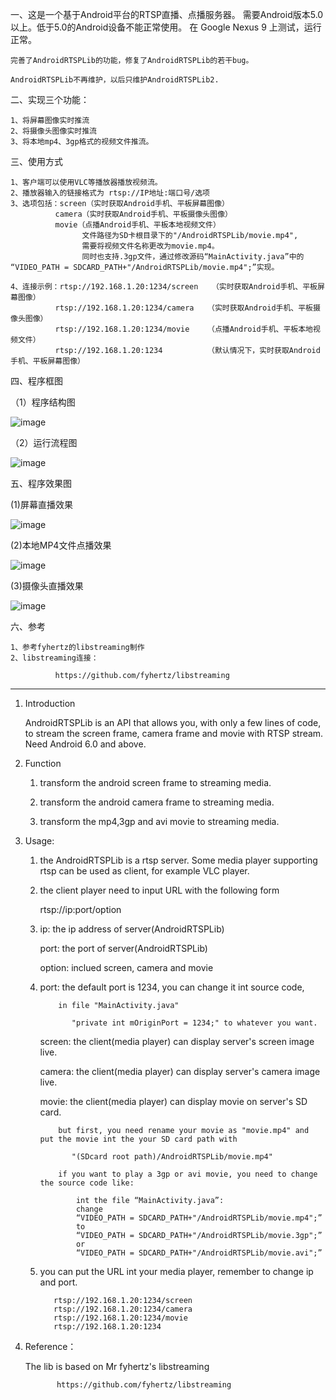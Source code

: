 
一、这是一个基于Android平台的RTSP直播、点播服务器。
    需要Android版本5.0以上。低于5.0的Android设备不能正常使用。
    在 Google Nexus 9 上测试，运行正常。
    
    完善了AndroidRTSPLib的功能，修复了AndroidRTSPLib的若干bug。
    
    AndroidRTSPLib不再维护，以后只维护AndroidRTSPLib2.

二、实现三个功能：

    1、将屏幕图像实时推流
    2、将摄像头图像实时推流
    3、将本地mp4、3gp格式的视频文件推流。

三、使用方式

    1、客户端可以使用VLC等播放器播放视频流。
    2、播放器输入的链接格式为 rtsp://IP地址:端口号/选项
    3、选项包括：screen（实时获取Android手机、平板屏幕图像）
              camera（实时获取Android手机、平板摄像头图像）
              movie（点播Android手机、平板本地视频文件）
                    文件路径为SD卡根目录下的"/AndroidRTSPLib/movie.mp4",
                    需要将视频文件名称更改为movie.mp4。
                    同时也支持.3gp文件，通过修改源码“MainActivity.java”中的 “VIDEO_PATH = SDCARD_PATH+"/AndroidRTSPLib/movie.mp4";”实现。
              
    4、连接示例：rtsp://192.168.1.20:1234/screen   （实时获取Android手机、平板屏幕图像）
              rtsp://192.168.1.20:1234/camera   （实时获取Android手机、平板摄像头图像）
              rtsp://192.168.1.20:1234/movie    （点播Android手机、平板本地视频文件）
              rtsp://192.168.1.20:1234          （默认情况下，实时获取Android手机、平板屏幕图像）

四、程序框图

（1）程序结构图

![image](https://github.com/lijundacom/AndroidRTSPLib/blob/master/程序结构图.png)

（2）运行流程图

![image](https://github.com/lijundacom/AndroidRTSPLib/blob/master/程序运行图.png)



五、程序效果图

(1)屏幕直播效果

![image](https://github.com/lijundacom/AndroidRTSPLib2/blob/master/screen.gif)

(2)本地MP4文件点播效果

![image](https://github.com/lijundacom/AndroidRTSPLib2/blob/master/movie.gif)

(3)摄像头直播效果

![image](https://github.com/lijundacom/AndroidRTSPLib2/blob/master/camera.gif)


六、参考

    1、参考fyhertz的libstreaming制作
    2、libstreaming连接：
    
              https://github.com/fyhertz/libstreaming

******************************************************************************************************************************              

1. Introduction

    AndroidRTSPLib is an API that allows you, with only a few lines of code, 
    to stream the screen frame, camera frame and movie with RTSP stream.
    Need Android 6.0 and above.

2. Function

    1) transform the android screen frame to streaming media.
    
    2) transform the android camera frame to streaming media.
    
    3) transform the mp4,3gp and avi movie to streaming media.


3. Usage:

    1) the AndroidRTSPLib is a rtsp server. Some media player supporting rtsp can be used as client, for example VLC player.
    
    2) the client player need to input URL with the following form
    
         rtsp://ip:port/option
         
    3) ip: the ip address of server(AndroidRTSPLib)
    
       port: the port of server(AndroidRTSPLib)
       
       option: inclued  screen, camera and movie
       
    4) port:   the default port is 1234, you can change it int source code,
    
               in file "MainActivity.java"
               
                  "private int mOriginPort = 1234;" to whatever you want.
                  
       screen: the client(media player) can display server's screen image live.
       
       camera: the client(media player) can display server's camera image live.
       
       movie:  the client(media player) can display movie on server's SD card.
       
               but first, you need rename your movie as "movie.mp4" and put the movie int the your SD card path with
               
                  "(SDcard root path)/AndroidRTSPLib/movie.mp4"
                  
               if you want to play a 3gp or avi movie, you need to change the source code like:
               
                   int the file “MainActivity.java”:
                   change
                   “VIDEO_PATH = SDCARD_PATH+"/AndroidRTSPLib/movie.mp4";”
                   to 
                   “VIDEO_PATH = SDCARD_PATH+"/AndroidRTSPLib/movie.3gp";” 
                   or 
                   “VIDEO_PATH = SDCARD_PATH+"/AndroidRTSPLib/movie.avi";”
                   
    5) you can put the URL int your media player, remember to change ip and port.
    
              rtsp://192.168.1.20:1234/screen   
              rtsp://192.168.1.20:1234/camera   
              rtsp://192.168.1.20:1234/movie    
              rtsp://192.168.1.20:1234          
              
4. Reference：

   The lib is based on Mr fyhertz's libstreaming
   
              https://github.com/fyhertz/libstreaming    
